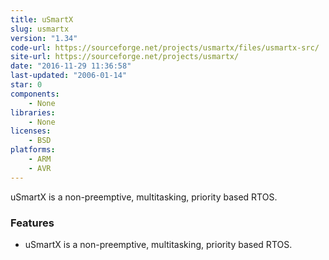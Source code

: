 ```yaml
---
title: uSmartX
slug: usmartx
version: "1.34"
code-url: https://sourceforge.net/projects/usmartx/files/usmartx-src/
site-url: https://sourceforge.net/projects/usmartx/
date: "2016-11-29 11:36:58"
last-updated: "2006-01-14"
star: 0
components:
    - None
libraries:
    - None
licenses:
    - BSD
platforms:
    - ARM
    - AVR
---
```

uSmartX is a non-preemptive, multitasking, priority based RTOS.

<!--more-->

### Features

- uSmartX is a non-preemptive, multitasking, priority based RTOS.

<!--github-projects-->